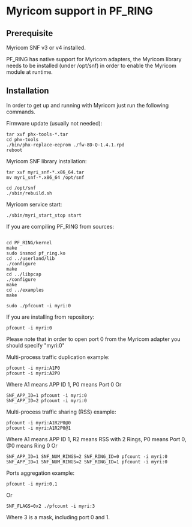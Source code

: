 # Myricom support in PF_RING

## Prerequisite
Myricom SNF v3 or v4 installed.

PF_RING has native support for Myricom adapters, the Myricom library needs 
to be installed (under /opt/snf) in order to enable the Myricom module at
runtime.

## Installation
In order to get up and running with Myricom just run the following commands.

Firmware update (usually not needed):

```
tar xvf phx-tools-*.tar
cd phx-tools
./bin/phx-replace-eeprom ./fw-8D-Q-1.4.1.rpd 
reboot
```

Myricom SNF library installation:

```
tar xvf myri_snf-*.x86_64.tar
mv myri_snf-*.x86_64 /opt/snf

cd /opt/snf
./sbin/rebuild.sh
```

Myricom service start:

```
./sbin/myri_start_stop start
```

If you are compiling PF_RING from sources:

```

cd PF_RING/kernel
make
sudo insmod pf_ring.ko
cd ../userland/lib
./configure
make
cd ../libpcap
./configure
make
cd ../examples
make

sudo ./pfcount -i myri:0
```

If you are installing from repository:

```
pfcount -i myri:0
```

Please note that in order to open port 0 from the Myricom adapter 
you should specify "myri:0"

Multi-process traffic duplication example:
```
pfcount -i myri:A1P0
pfcount -i myri:A2P0
```
Where A1 means APP ID 1, P0 means Port 0
Or
```
SNF_APP_ID=1 pfcount -i myri:0
SNF_APP_ID=2 pfcount -i myri:0
```

Multi-process traffic sharing (RSS) example:
```
pfcount -i myri:A1R2P0@0
pfcount -i myri:A1R2P0@1
```
Where A1 means APP ID 1, R2 means RSS with 2 Rings, P0 means Port 0, @0 means Ring 0
Or
```
SNF_APP_ID=1 SNF_NUM_RINGS=2 SNF_RING_ID=0 pfcount -i myri:0
SNF_APP_ID=1 SNF_NUM_RINGS=2 SNF_RING_ID=1 pfcount -i myri:0
```

Ports aggregation example:
```
pfcount -i myri:0,1
```
Or
```
SNF_FLAGS=0x2 ./pfcount -i myri:3
```
Where 3 is a mask, including port 0 and 1.

